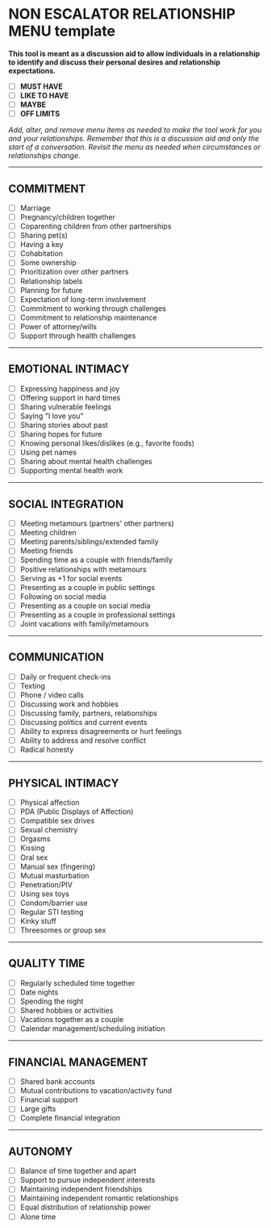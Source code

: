 

# NON ESCALATOR RELATIONSHIP MENU template

**This tool is meant as a discussion aid to allow individuals in a relationship to identify and discuss their personal desires and relationship expectations.**
- [ ] **MUST HAVE**
- [ ] **LIKE TO HAVE**
- [ ] **MAYBE**
- [ ] **OFF LIMITS**

_Add, alter, and remove menu items as needed to make the tool work for you and your relationships. Remember that this is a discussion aid and only the start of a conversation. Revisit the menu as needed when circumstances or relationships change._

---

## COMMITMENT
- [ ] Marriage
- [ ] Pregnancy/children together
- [ ] Coparenting children from other partnerships
- [ ] Sharing pet(s)
- [ ] Having a key
- [ ] Cohabitation
- [ ] Some ownership
- [ ] Prioritization over other partners
- [ ] Relationship labels
- [ ] Planning for future
- [ ] Expectation of long-term involvement
- [ ] Commitment to working through challenges
- [ ] Commitment to relationship maintenance
- [ ] Power of attorney/wills
- [ ] Support through health challenges

---

## EMOTIONAL INTIMACY
- [ ] Expressing happiness and joy
- [ ] Offering support in hard times
- [ ] Sharing vulnerable feelings
- [ ] Saying "I love you"
- [ ] Sharing stories about past
- [ ] Sharing hopes for future
- [ ] Knowing personal likes/dislikes (e.g., favorite foods)
- [ ] Using pet names
- [ ] Sharing about mental health challenges
- [ ] Supporting mental health work

---

## SOCIAL INTEGRATION
- [ ] Meeting metamours (partners' other partners)
- [ ] Meeting children
- [ ] Meeting parents/siblings/extended family
- [ ] Meeting friends
- [ ] Spending time as a couple with friends/family
- [ ] Positive relationships with metamours
- [ ] Serving as +1 for social events
- [ ] Presenting as a couple in public settings
- [ ] Following on social media
- [ ] Presenting as a couple on social media
- [ ] Presenting as a couple in professional settings
- [ ] Joint vacations with family/metamours

---

## COMMUNICATION
- [ ] Daily or frequent check-ins
- [ ] Texting
- [ ] Phone / video calls
- [ ] Discussing work and hobbies
- [ ] Discussing family, partners, relationships
- [ ] Discussing politics and current events
- [ ] Ability to express disagreements or hurt feelings
- [ ] Ability to address and resolve conflict
- [ ] Radical honesty

---

## PHYSICAL INTIMACY
- [ ] Physical affection
- [ ] PDA (Public Displays of Affection)
- [ ] Compatible sex drives
- [ ] Sexual chemistry
- [ ] Orgasms
- [ ] Kissing
- [ ] Oral sex
- [ ] Manual sex (fingering)
- [ ] Mutual masturbation
- [ ] Penetration/PIV
- [ ] Using sex toys
- [ ] Condom/barrier use
- [ ] Regular STI testing
- [ ] Kinky stuff
- [ ] Threesomes or group sex

---

## QUALITY TIME
- [ ] Regularly scheduled time together
- [ ] Date nights
- [ ] Spending the night
- [ ] Shared hobbies or activities
- [ ] Vacations together as a couple
- [ ] Calendar management/scheduling initiation

---

## FINANCIAL MANAGEMENT
- [ ] Shared bank accounts
- [ ] Mutual contributions to vacation/activity fund
- [ ] Financial support
- [ ] Large gifts
- [ ] Complete financial integration

---

## AUTONOMY
- [ ] Balance of time together and apart
- [ ] Support to pursue independent interests
- [ ] Maintaining independent friendships
- [ ] Maintaining independent romantic relationships
- [ ] Equal distribution of relationship power
- [ ] Alone time
